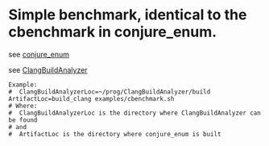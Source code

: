 # Simple benchmark, identical to the cbenchmark in conjure_enum.
see [conjure_enum](https://github.com/fix8mt/conjure_enum)

see [ClangBuildAnalyzer](https://github.com/aras-p/ClangBuildAnalyzer)
```
Example:
#  ClangBuildAnalyzerLoc=~/prog/ClangBuildAnalyzer/build ArtifactLoc=build_clang examples/cbenchmark.sh
# Where:
#  ClangBuildAnalyzerLoc is the directory where ClangBuildAnalyzer can be found
# and
#  ArtifactLoc is the directory where conjure_enum is built
